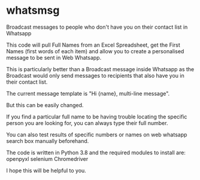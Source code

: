 # whatsmsg
Broadcast messages to people who don't have you on their contact list in Whatsapp

This code will pull Full Names from an Excel Spreadsheet, get the First Names (first words of each item) and allow you to create a personalised message to be sent in Web Whatsapp.  

This is particularly better than a Broadcast message inside Whatsapp as the Broadcast would only send messages to recipients that also have you in their contact list.  

The current message template is "Hi {name}, multi-line message".  

But this can be easily changed.  

If you find a particular full name to be having trouble locating the specific person you are looking for, you can always type their full number. 

You can also test results of specific numbers or names on web whatsapp search box manually beforehand.  

The code is written in Python 3.8 and the required modules to install are:
openpyxl
selenium
Chromedriver

I hope this will be helpful to you.
